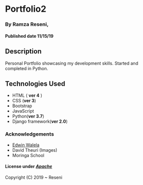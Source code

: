 # Portfolio2

### By **Ramza Reseni**, 
#### Published date **11/15/19**


## Description

Personal Portfolio showcasing my development skills.
Started and completed in Python.


## Technologies Used
- HTML ( **ver 4** )
- CSS (**ver 3**)
- Bootstrap
- JavaScript
- Python(**ver 3.7**)
- Django framework(**ver 2.0**) 


### Acknowledgements

- [Edwin Walela](https://github.com/EdwinWalela)
- David Theuri (Images)
- Moringa School


#### License under [***Apache***](https://github.com/ramza007/Portfolio2/blob/master/LICENSE)

Copyright (C) 2019 ~ Reseni